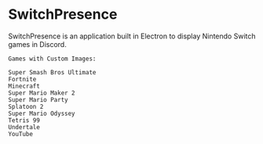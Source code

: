 # SwitchPresence

SwitchPresence is an application built in Electron to display Nintendo Switch games in Discord.

```
Games with Custom Images:

Super Smash Bros Ultimate
Fortnite
Minecraft
Super Mario Maker 2
Super Mario Party
Splatoon 2
Super Mario Odyssey
Tetris 99
Undertale
YouTube
```